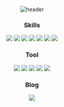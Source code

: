 
<div align="center">

![header](https://capsule-render.vercel.app/api?type=waving&color=auto&height=240&section=header&text=Welcome!%20Boyoon's%20GitHub&fontSize=50&animation=fadeIn)

</div>

<div align="center">
  
### Skills
<p display="inline">
  <img src="https://img.shields.io/badge/javascript-F7DF1E?style=for-the-badge&logo=javascript&logoColor=black"/> 
  <img src="https://img.shields.io/badge/react-61DAFB?style=for-the-badge&logo=react&logoColor=black"/> 
  <img src="https://img.shields.io/badge/typescript-3178C6?style=for-the-badge&logo=typescript&logoColor=white"/> 
  <img src="https://img.shields.io/badge/html5-E34F26?style=for-the-badge&logo=html5&logoColor=white"/>
  <img src="https://img.shields.io/badge/css3-1572B6?style=for-the-badge&logo=CSS3&logoColor=white"/>
  <img src="https://img.shields.io/badge/Sass-CC6699?style=for-the-badge&logo=sass&logoColor=fff"/>
  <img src="https://img.shields.io/badge/styledcomponent-DB7093?style=for-the-badge&logo=styled-components&logoColor=white"> 
</p>

### Tool #
<div>
  <img src="https://img.shields.io/badge/vsCode-007ACC?style=for-the-badge&logo=Visual Studio Code&logoColor=white"/>
  <img src="https://img.shields.io/badge/Git-F05032?style=for-the-badge&logo=Git&logoColor=white"/> 
  <img src="https://img.shields.io/badge/GitHub-181717?style=for-the-badge&logo=GitHub&logoColor=white"/>
  <img src="https://img.shields.io/badge/notion-000000?style=for-the-badge&logo=Notion&logoColor=white"> 
  <img src="https://img.shields.io/badge/trello-0052CC?style=for-the-badge&logo=trello&logoColor=fff"/>
</div>

### Blog
<a href="https://velog.io/@kby0908"><img src="https://img.shields.io/badge/velog-20C997?style=for-the-badge&logo=velog&logoColor=fff"/></a>
  
</div>
